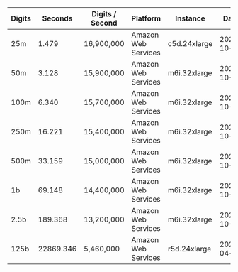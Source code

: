 | Digits | Seconds | Digits / Second | Platform | Instance | Date | Files |
| ------ | ------- | --------------- | -------- | -------- | ---- | ----- |
| 25m | 1.479 | 16,900,000 | Amazon Web Services | c5d.24xlarge | 2020-10-10 | [cfg](../Amazon%20Web%20Services/c5d.24xlarge/Gauss%20%5BSeries%5D/Gauss%20-%2020201010-104640.cfg) [out](../Amazon%20Web%20Services/c5d.24xlarge/Gauss%20%5BSeries%5D/Gauss%20-%2020201010-104640.out) [txt](../Amazon%20Web%20Services/c5d.24xlarge/Gauss%20%5BSeries%5D/Gauss%20-%2020201010-104640.txt) |
| 50m | 3.128 | 15,900,000 | Amazon Web Services | m6i.32xlarge | 2021-10-29 | [cfg](../Amazon%20Web%20Services/m6i.32xlarge/Gauss%20%5BSeries%5D/Gauss%20-%2020211029-163821.cfg) [out](../Amazon%20Web%20Services/m6i.32xlarge/Gauss%20%5BSeries%5D/Gauss%20-%2020211029-163821.out) [txt](../Amazon%20Web%20Services/m6i.32xlarge/Gauss%20%5BSeries%5D/Gauss%20-%2020211029-163821.txt) |
| 100m | 6.340 | 15,700,000 | Amazon Web Services | m6i.32xlarge | 2021-10-29 | [cfg](../Amazon%20Web%20Services/m6i.32xlarge/Gauss%20%5BSeries%5D/Gauss%20-%2020211029-163848.cfg) [out](../Amazon%20Web%20Services/m6i.32xlarge/Gauss%20%5BSeries%5D/Gauss%20-%2020211029-163848.out) [txt](../Amazon%20Web%20Services/m6i.32xlarge/Gauss%20%5BSeries%5D/Gauss%20-%2020211029-163848.txt) |
| 250m | 16.221 | 15,400,000 | Amazon Web Services | m6i.32xlarge | 2021-10-29 | [cfg](../Amazon%20Web%20Services/m6i.32xlarge/Gauss%20%5BSeries%5D/Gauss%20-%2020211029-163933.cfg) [out](../Amazon%20Web%20Services/m6i.32xlarge/Gauss%20%5BSeries%5D/Gauss%20-%2020211029-163933.out) [txt](../Amazon%20Web%20Services/m6i.32xlarge/Gauss%20%5BSeries%5D/Gauss%20-%2020211029-163933.txt) |
| 500m | 33.159 | 15,000,000 | Amazon Web Services | m6i.32xlarge | 2021-10-29 | [cfg](../Amazon%20Web%20Services/m6i.32xlarge/Gauss%20%5BSeries%5D/Gauss%20-%2020211029-175901.cfg) [out](../Amazon%20Web%20Services/m6i.32xlarge/Gauss%20%5BSeries%5D/Gauss%20-%2020211029-175901.out) [txt](../Amazon%20Web%20Services/m6i.32xlarge/Gauss%20%5BSeries%5D/Gauss%20-%2020211029-175901.txt) |
| 1b | 69.148 | 14,400,000 | Amazon Web Services | m6i.32xlarge | 2021-10-29 | [cfg](../Amazon%20Web%20Services/m6i.32xlarge/Gauss%20%5BSeries%5D/Gauss%20-%2020211029-180014.cfg) [out](../Amazon%20Web%20Services/m6i.32xlarge/Gauss%20%5BSeries%5D/Gauss%20-%2020211029-180014.out) [txt](../Amazon%20Web%20Services/m6i.32xlarge/Gauss%20%5BSeries%5D/Gauss%20-%2020211029-180014.txt) |
| 2.5b | 189.368 | 13,200,000 | Amazon Web Services | m6i.32xlarge | 2021-10-29 | [cfg](../Amazon%20Web%20Services/m6i.32xlarge/Gauss%20%5BSeries%5D/Gauss%20-%2020211029-214248.cfg) [out](../Amazon%20Web%20Services/m6i.32xlarge/Gauss%20%5BSeries%5D/Gauss%20-%2020211029-214248.out) [txt](../Amazon%20Web%20Services/m6i.32xlarge/Gauss%20%5BSeries%5D/Gauss%20-%2020211029-214248.txt) |
| 125b | 22869.346 | 5,460,000 | Amazon Web Services | r5d.24xlarge | 2020-04-19 | [cfg](../Amazon%20Web%20Services/r5d.24xlarge/Gauss%20%5BSeries%5D/Gauss%20-%2020200419-232102.cfg) [out](../Amazon%20Web%20Services/r5d.24xlarge/Gauss%20%5BSeries%5D/Gauss%20-%2020200419-232102.out) [txt](../Amazon%20Web%20Services/r5d.24xlarge/Gauss%20%5BSeries%5D/Gauss%20-%2020200419-232102.txt) |
